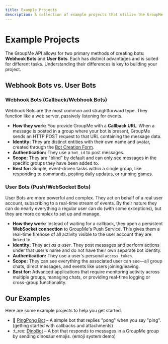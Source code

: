 ```yaml
---
title: Example Projects
description: A collection of example projects that utilize the GroupMe Community API.
---
```


# Example Projects

The GroupMe API allows for two primary methods of creating bots: **Webhook Bots** and **User Bots**. Each has distinct advantages and is suited for different tasks. Understanding their differences is key to building your project.

## Webhook Bots vs. User Bots

### Webhook Bots (Callback/Webhook Bots)

Webhook Bots are the most common and straightforward type. They function like a web server, passively listening for events.

-   **How they work:** You provide GroupMe with a **Callback URL**. When a message is posted in a group where your bot is present, GroupMe sends an HTTP POST request to that URL containing the message data.
-   **Identity:** They are distinct entities with their own name and avatar, created through the [Bot Creation Form](https://dev.groupme.com/bots/new).
-   **Authentication:** They use a `bot_id` to post messages.
-   **Scope:** They are "blind" by default and can only see messages in the specific groups they have been added to.
-   **Best for:** Simple, event-driven tasks within a single group, like responding to commands, posting daily updates, or running games.

### User Bots (Push/WebSocket Bots)

User Bots are more powerful and complex. They act on behalf of a real user account, subscribing to a real-time stream of events. By their nature they can do nearly everything a regular user can do (with some exceptions), but they are more complex to set up and manage.

-   **How they work:** Instead of waiting for a callback, they open a persistent **WebSocket connection** to GroupMe's Push Service. This gives them a real-time firehose of all activity visible to the user account they are linked to.
-   **Identity:** They act *as a user*. They post messages and perform actions under that user's name and do not have their own separate bot identity.
-   **Authentication:** They use a user's personal `access_token`.
-   **Scope:** They can see everything the associated user can see—all group chats, direct messages, and events like users joining/leaving.
-   **Best for:** Advanced applications that require monitoring activity across multiple groups, managing chats, or providing real-time logging or cross-group functionality.

## Our Examples

Here are some example projects to help you get started.

<div class="grid cards" markdown>

  - :ping_pong: [PingPong Bot](pingpong.md) – A simple bot that replies "pong" when you say "ping". (getting started with callbacks and attachments)
  - :t_rex: [DinoBot](dinobot.md) – A bot that responds to messages in a GroupMe group by sending dinosaur emojis. (emoji system demo)

</div>